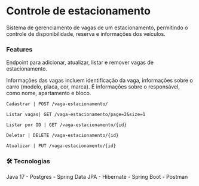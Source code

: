 # Controle de estacionamento

<p> Sistema de gerenciamento de vagas de um estacionamento, permitindo o controle de disponibilidade, 
reserva e informações dos veículos.</p>

### Features

<p>Endpoint para adicionar, atualizar, listar e remover vagas de estacionamento.

Informações das vagas incluem identificação da vaga, informações sobre o carro (modelo, placa, cor, marca). E informações sobre o responsável, como nome, apartamento e bloco. 
</p>

`Cadastrar | POST /vaga-estacionamento/`

`Listar vagas| GET /vaga-estacionamento/page=2&size=1`

`Listar por ID | GET /vaga-estacionamento/{id}`

`Deletar | DELETE /vaga-estacionamento/{id}`

`Atualizar | PUT /vaga-estacionamento/{id}`


### 🛠 Tecnologias
Java 17 - Postgres - Spring Data JPA - Hibernate - Spring Boot - Postman
